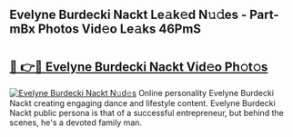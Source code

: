 ## Evelyne Burdecki Nackt Le𝚊k𝚎d N𝚞𝚍es - Part-mBx Photos Vid𝚎o Le𝚊ks 46PmS

# <h2><a href="http://fb0qc1.evod.top/?m=Evelyne+Burdecki+Nackt">🔗 👉🔴 Evelyne Burdecki Nackt Vid𝚎o Ph𝚘t𝚘s</a></h2>

[![Evelyne Burdecki Nackt N𝚞d𝚎s](https://i.imgur.com/8V9OHl7.gif)](http://fb0qc1.evod.top/?m=Evelyne+Burdecki+Nackt)
Online personality Evelyne Burdecki Nackt creating engaging dance and lifestyle content. Evelyne Burdecki Nackt public persona is that of a successful entrepreneur, but behind the scenes, he's a devoted family man. 
